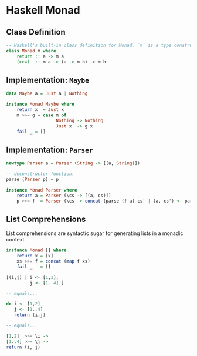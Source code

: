 # Haskell Monad

## Class Definition

```haskell
-- Haskell's built-in class definition for Monad. `m` is a type constructor.
class Monad m where
    return :: a -> m a
    (>>=)  :: m a -> (a -> m b) -> m b
```

## Implementation: `Maybe`

```haskell
data Maybe a = Just a | Nothing

instance Monad Maybe where
    return x  = Just x
    m >>= g = case m of
                   Nothing -> Nothing
                   Just x  -> g x
    fail _ = []
```

## Implementation: `Parser`

```haskell
newtype Parser a = Parser (String -> [(a, String)])

-- deconstructor function.
parse (Parser p) = p

instance Monad Parser where
    return a = Parser (\cs -> [(a, cs)])
    p >>= f  = Parser (\cs -> concat [parse (f a) cs' | (a, cs') <- parse p cs]) 
```

## List Comprehensions

List comprehensions are syntactic sugar for generating lists in a monadic context.

```haskell
instance Monad [] where
    return x = [x]
    xs >>= f = concat (map f xs)
    fail _   = []

[(i,j) | i <- [1,2],
         j <- [1..4] ]

-- equals...

do i <- [1,2]
   j <- [1..4]
   return (i,j)

-- equals...

[1,2]  >>= \i ->
[1..4] >>= \j ->
return (i, j)
```
